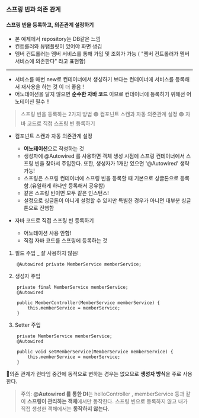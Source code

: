 ### 스프링 빈과 의존 관계

#### 스프링 빈을 등록하고, 의존관계 설정하기

- 본 예제에서 repository는 DB같은 느낌
- 컨트롤러와 뷰탬플릿이 있어야 화면 생김
- 멤버 컨트롤러는 멤버 서비스를 통해 가입 및 조회가 가능 ( "멤버 컨트롤러가 멤버 서비스에 의존한다" 라고 표현함)

----------------
- 서비스를 매번 new로 컨테이너에서 생성하기 보다는 컨테이너에 서비스를 등록해서 재사용을 하는 것 이 더 좋음 ! 
- 어노테이션을 달지 않으면 **순수한 자바 코드** 이므로 컨테이너에 등록하기 위해선 어노테이션 필수 !!

> 스프링 빈을 등록하는 2가지 방법
🟣 컴포넌트 스캔과 자동 의존관계 설정
🟣 자바 코드로 직접 스프링 빈 등록하기

- 컴포넌트 스캔과 자동 의존관계 설정

    - **어노테이션**으로 작성하는 것
    - 생성자에 @Autowired 를 사용하면 객체 생성 시점에 스프링 컨테이너에서 스프링 빈을 찾아서 주입한다. 또한, 생성자가 1개만 있으면 '@Autowired' 생략 가능!
    - 스프링은 스프링 컨테이너에 스프링 빈을 등록할 때 기본으로 싱글톤으로 등록함.(유일하게 하나만 등록해서 공유함)
    - 같은 스프링 빈이면 모두 같은 인스턴스!
    - 설정으로 싱글톤이 아니게 설정할 수 있지만 특별한 경우가 아니면 대부분 싱글톤으로 진행함
    
- 자바 코드로 직접 스프링 빈 등록하기
	- 어노테이션 사용 안함!
    - 직접 자바 코드를 스프링에 등록하는 것
    
1. 필드 주입 _ 잘 사용하지 않음!
```
    @Autowired private MemberService memberService;
```
2. 생성자 주입
```
    private final MemberService memberService;
    @Autowired

    public MemberController(MemberService memberService) {
        this.memberService = memberService;
    }
```
3. Setter 주입
```
    private MemberService memberService;
    @Autowired

    public void setMemberService(MemberService memberService) {
        this.memberService = memberService;
    }
```
📍의존 관계가 런타임 중간에 동적으로 변하는 경우는 없으므로 **생성자 방식**을 주로 사용한다.

> 주의: **@Autowired 를 통한 DI**는 helloController , memberService 등과 같이 **스프링이 관리하는 객체**에서만 동작한다. 
스프링 빈으로 등록하지 않고 내가 직접 생성한 객체에서는 **동작하지 않는다.**
